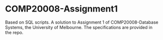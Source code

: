 # COMP20008-Assignment1 #
Based on SQL scripts. A solution to Assignment 1 of COMP20008-Database Systems, 
the University of Melbourne. The specifications are provided in the repo.
